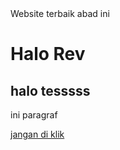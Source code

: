 <html lang="nigga">
<head>
    Website terbaik abad ini
</head>
<body>
    <h1>Halo Rev</h1>
    <h2>halo tesssss</h2>
    <p>ini paragraf</p>
    <a href="https://youtu.be/y_fK9Quyv9c?si=DwwAIqRxgh42l7Ee">jangan di klik</a>
</body>


</html>
